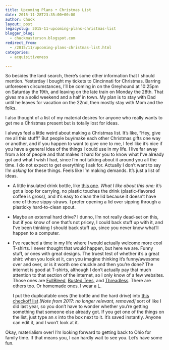 ```yaml
---
title: Upcoming Plans • Christmas List
date: 2015-11-28T23:35:00+00:00
author: Chuck
layout: post
legacyslug: 2015-11-upcoming-plans-christmas-list
blogger_blog:
  - chuckmasterson.blogspot.com
redirect_from:
  - /2015/11/upcoming-plans-christmas-list.html
categories:
  - acquisitiveness

---
```


So besides the land search, there’s some other information that I should
mention. Yesterday I bought my tickets to Cincinnati for Christmas. Barring
unforeseen circumstances, I’ll be coming in on the Greyhound at 10:25pm on
Saturday the 19th, and leaving on the late train on Monday the 28th. That gives
me a solid weekend and a half in town. My plan is to stay with Dad until he
leaves for vacation on the 22nd, then mostly stay with Mom and the folks. 

I also thought of a list of my material desires for anyone who really wants to
get me a Christmas present but is totally lost for ideas.

I always feel a little weird about making a Christmas list. It’s like, “Hey,
give me all this stuff!” But people buy/make each other Christmas gifts one way
or another, and if you happen to want to give one to me, I feel like it’s nice
if you have a general idea of the things I could use in my life. I live far
away from a lot of people and that makes it hard for you to know what I’ve
already got and what I wish I had, since I’m not talking about it around you
all the time. I do not expect to get everything I ask for. Actually I don’t
want to say I’m *asking* for these things. Feels like I’m making demands. It’s
just a list of ideas. 

* A little insulated drink bottle, like [this
  one](http://www.kleankanteen.com/products/wide-mouth-insulated-16oz?variant=1605384643).
  *What I like about this one:* it’s got a loop for carrying, no plastic
  touches the drink (plastic-flavored coffee is gross), and it’s easy to clean
  the lid because it doesn’t have one of those sippy-straws. I prefer opening a
  lid over sipping through a plasticky hard-to-clean spout.  
* Maybe an external hard drive? I dunno, I’m not really dead-set on this, but
  if you know of one that’s not pricey, I could back stuff up with it, and I’ve
  been thinking I should back stuff up, since you never know what’ll happen to
  a computer.
* I’ve reached a time in my life where I would actually welcome more cool
  T-shirts. I never thought that would happen, but here we are. Funny stuff, or
  ones with great designs. The truest test of whether it’s a great shirt: when
  you look at it, can you imagine thinking it’s funny/awesome over and over, or
  is it worth one chuckle and then you’re done? The internet is good at
  T-shirts, although I don’t actually pay that much attention to that section
  of the internet, so I only know of a few websites. Those ones are
  [FullBleed](http://fullbleed.org/collections/t-shirts), [Busted
  Tees](http://www.bustedtees.com/), and
  [Threadless](https://www.threadless.com/catalog/style,tees/type,guys).  There
  are others too. Or homemade ones. I wear a L.

  I put the duplicatable ones (the bottle and the hard drive) into [this
  checkoff list](#) *[Note from 2017: no longer relevant, removed]* sort of
  like I did last year, so you don’t have to wonder whether you’re getting
  something that someone else already got. If you get one of the things on the
  list, just type an *x* into the box next to it. It’s saved instantly. Anyone
  can edit it, and I won’t look at it.

Okay, materialism over! I’m looking forward to getting back to
Ohio for family time. If that means you, I can hardly wait to see you. Let’s
have some fun.  
